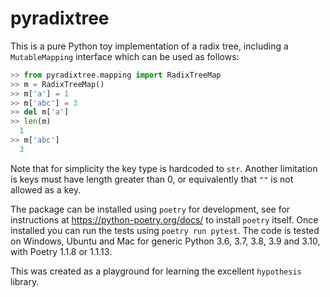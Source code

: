 # pyradixtree

This is a pure Python toy implementation of a radix tree, including a `MutableMapping` interface which can be used as follows:

```python
>> from pyradixtree.mapping import RadixTreeMap
>> m = RadixTreeMap()
>> m['a'] = 1
>> m['abc'] = 3
>> del m['a']
>> len(m)
  1
>> m['abc']
  3
```

Note that for simplicity the key type is hardcoded to `str`. Another limitation is keys must have length greater than 0, or equivalently that `""` is not allowed as a key.

The package can be installed using `poetry` for development, see for instructions at https://python-poetry.org/docs/ to install `poetry` itself. Once installed you can run the tests using `poetry run pytest`. The code is tested on Windows, Ubuntu and Mac for generic Python 3.6, 3.7, 3.8, 3.9 and 3.10, with Poetry 1.1.8 or 1.1.13.

This was created as a playground for learning the excellent `hypothesis` library.